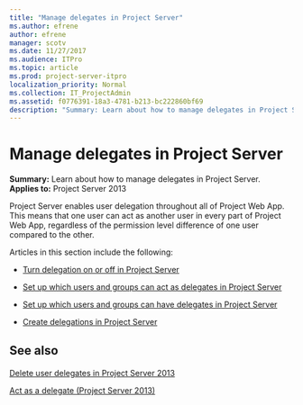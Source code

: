 ```yaml
---
title: "Manage delegates in Project Server"
ms.author: efrene
author: efrene
manager: scotv
ms.date: 11/27/2017
ms.audience: ITPro
ms.topic: article
ms.prod: project-server-itpro
localization_priority: Normal
ms.collection: IT_ProjectAdmin
ms.assetid: f0776391-18a3-4781-b213-bc222860bf69
description: "Summary: Learn about how to manage delegates in Project Server."
---
```


# Manage delegates in Project Server
 
 **Summary:** Learn about how to manage delegates in Project Server.<br/>
**Applies to:** Project Server 2013
  
Project Server enables user delegation throughout all of Project Web App. This means that one user can act as another user in every part of Project Web App, regardless of the permission level difference of one user compared to the other.
  
Articles in this section include the following:
  
- [Turn delegation on or off in Project Server](turn-delegation-on-or-off-in-project-server.md)
    
- [Set up which users and groups can act as delegates in Project Server](set-up-which-users-and-groups-can-act-as-delegates-in-project-server.md)
    
- [Set up which users and groups can have delegates in Project Server](set-up-which-users-and-groups-can-have-delegates-in-project-server.md)
    
- [Create delegations in Project Server](create-delegations-in-project-server.md)
    
## See also

#### 

[Delete user delegates in Project Server 2013](delete-user-delegates-in-project-server.md)

[Act as a delegate (Project Server 2013)](http://technet.microsoft.com/library/82a63c3f-a63b-465f-8ff4-d40acf778733.aspx)

